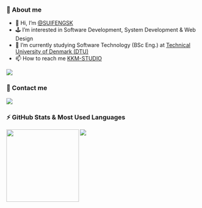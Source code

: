 ### 📣 About me
- 👋 Hi, I’m <a href="https://github.com/SUIFENGSK/">@SUIFENGSK</a>
- 🕹️ I’m interested in Software Development, System Development & Web Design
- 🤖 I’m currently studying Software Technology (BSc Eng.) at <a href="https://www.dtu.dk">Technical University of Denmark (DTU)</a>
- 📫 How to reach me <a href="https://kkmstudio.dk/">KKM-STUDIO</a>

![](https://komarev.com/ghpvc/?username=SUIFENGSK&color=blue)

### 📮 Contact me
<a href="https://www.linkedin.com/in/shuokai-ma-8b533b202/">
    <img src="https://img.shields.io/badge/LinkedIn-0077B5?style=for-the-badge&logo=linkedin&logoColor=white"/>
  </a>

### ⚡ GitHub Stats & Most Used Languages
<div>
<img height="190" align="left" src="https://github-readme-stats.vercel.app/api?username=SUIFENGSK&show_icons=true&count_private=true&theme=dark" />
<img src="https://github-readme-stats.vercel.app/api/top-langs/?username=SUIFENGSK&langs_count=10&theme=dark&layout=compact"/>
</div>

<!--
### 🏆 Github Profile Trophy
[![trophy](https://github-profile-trophy.vercel.app/?username=SUIFENGSK&theme=onestar)](https://github.com/SUIFENGSK/)
-->

<!--
### 🔖 Technologies I use
![Windows](https://img.shields.io/badge/Windows-0078D6?style=for-the-badge&logo=windows&logoColor=white)
![Visual Studio Code](https://img.shields.io/badge/Visual%20Studio%20Code-0078d7.svg?style=for-the-badge&logo=visual-studio-code&logoColor=white)
![GitHub](https://img.shields.io/badge/github-%23121011.svg?style=for-the-badge&logo=github&logoColor=white)
![Git](https://img.shields.io/badge/git-%23F05033.svg?style=for-the-badge&logo=git&logoColor=white)
![Intellij_Idea](https://img.shields.io/badge/IntelliJ_IDEA-000000.svg?style=for-the-badge&logo=intellij-idea&logoColor=white)
![Docker](https://img.shields.io/badge/Docker-2CA5E0?style=for-the-badge&logo=docker&logoColor=white)
-->

